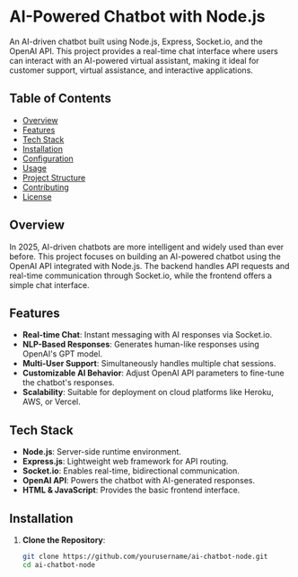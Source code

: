 # AI-Powered Chatbot with Node.js

An AI-driven chatbot built using Node.js, Express, Socket.io, and the OpenAI API. This project provides a real-time chat interface where users can interact with an AI-powered virtual assistant, making it ideal for customer support, virtual assistance, and interactive applications.

## Table of Contents

- [Overview](#overview)
- [Features](#features)
- [Tech Stack](#tech-stack)
- [Installation](#installation)
- [Configuration](#configuration)
- [Usage](#usage)
- [Project Structure](#project-structure)
- [Contributing](#contributing)
- [License](#license)

## Overview

In 2025, AI-driven chatbots are more intelligent and widely used than ever before. This project focuses on building an AI-powered chatbot using the OpenAI API integrated with Node.js. The backend handles API requests and real-time communication through Socket.io, while the frontend offers a simple chat interface.

## Features

- **Real-time Chat**: Instant messaging with AI responses via Socket.io.
- **NLP-Based Responses**: Generates human-like responses using OpenAI's GPT model.
- **Multi-User Support**: Simultaneously handles multiple chat sessions.
- **Customizable AI Behavior**: Adjust OpenAI API parameters to fine-tune the chatbot's responses.
- **Scalability**: Suitable for deployment on cloud platforms like Heroku, AWS, or Vercel.

## Tech Stack

- **Node.js**: Server-side runtime environment.
- **Express.js**: Lightweight web framework for API routing.
- **Socket.io**: Enables real-time, bidirectional communication.
- **OpenAI API**: Powers the chatbot with AI-generated responses.
- **HTML & JavaScript**: Provides the basic frontend interface.

## Installation

1. **Clone the Repository**:
   ```bash
   git clone https://github.com/yourusername/ai-chatbot-node.git
   cd ai-chatbot-node
